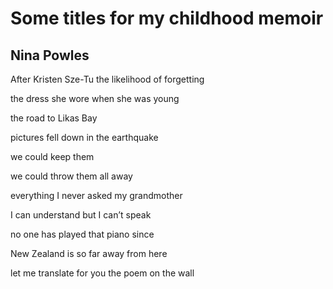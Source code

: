 # Some titles for my childhood memoir
## Nina Powles
After Kristen Sze-Tu
the likelihood of forgetting

the dress she wore when she was young

the road to Likas Bay

pictures fell down in the earthquake

we could keep them

we could throw them all away

everything I never asked my grandmother

I can understand but I can’t speak

no one has played that piano since

New Zealand is so far away from here

let me translate for you the poem on the wall